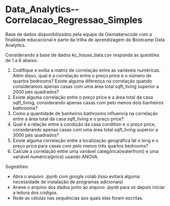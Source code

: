 # Data_Analytics--Correlacao_Regressao_Simples

Base de dados disponibilizados pela equipe da Owmakerscode com a finalidade educacional e parte da trilha de aprendizagem do Bootcamp Data Analytics. 


Considerando a base de dados kc_house_data.csv responda as questões de 1
a 6 abaixo:
  1. Codifique e exiba a matriz de correlação entre as variáveis numéricas.
Além disso, qual é a correlação entre o preço price e o número de
quartos bedrooms? Existe alguma diferença na correlação quando
consideramos apenas casas com uma área total sqft_living superior a
2000 pés quadrados?
  2. Existe alguma correlação entre o preço price e a área total da casa
sqft_living, considerando apenas casas com pelo menos dois
banheiros bathrooms?
  3. Como a quantidade de banheiros bathrooms influencia na correlação
entre a área total da casa sqft_living e o preço price?
  4. Qual é a relação entre a condição da casa condition e o preço price,
considerando apenas casas com uma área total sqft_living superior a
3000 pés quadrados?
  5. Existe alguma correlação entre a localização geográfica lat e long e o
preço price para casas com pelo menos três quartos bedrooms?
  6. Calcule a correlação entre uma variável categórica(waterfront) e uma
variável numérica(price) usando ANOVA.

Sugestões:
  - Abra o arquivo .ipynb com google colab (isso evitará alguma necessidade de instalação de programas adicionais)
  - Anexe o arquivo dos dados junto ao arquivo .ipynb para só depois iniciar a leitura dos códigos. 
  - Rode as células nas sequências aos quais elas foram escritas. 
